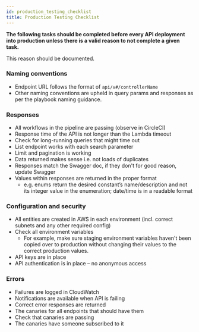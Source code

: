 ```yaml
---
id: production_testing_checklist
title: Production Testing Checklist
---
```


**The following tasks should be completed before every API deployment into production unless there is a valid reason to not complete a given task.**

This reason should be documented. 

### Naming conventions
- Endpoint URL follows the format of `api/v#/controllerName`
- Other naming conventions are upheld in query params and responses as per the playbook naming guidance.

### Responses
- All workflows in the pipeline are passing (observe in CircleCI)
- Response time of the API is not longer than the Lambda timeout
- Check for long-running queries that might time out
- List endpoint works with each search parameter
- Limit and pagination is working
- Data returned makes sense i.e. not loads of duplicates
- Responses match the Swagger doc, if they don't for good reason, update Swagger
- Values within responses are returned in the proper format
    * e.g. enums return the desired constant’s name/description and not its integer value in the enumeration; date/time is in a readable format

### Configuration and security
- All entities are created in AWS in each environment (incl. correct subnets and any other required config)
- Check all environment variables 
    * For example, make sure staging environment variables haven't been copied over to production without changing their values to the correct production values.
- API keys are in place
- API authentication is in place – no anonymous access

### Errors
- Failures are logged in CloudWatch
- Notifications are available when API is failing 
- Correct error responses are returned
- The canaries for all endpoints that should have them
- Check that canaries are passing
- The canaries have someone subscribed to it
